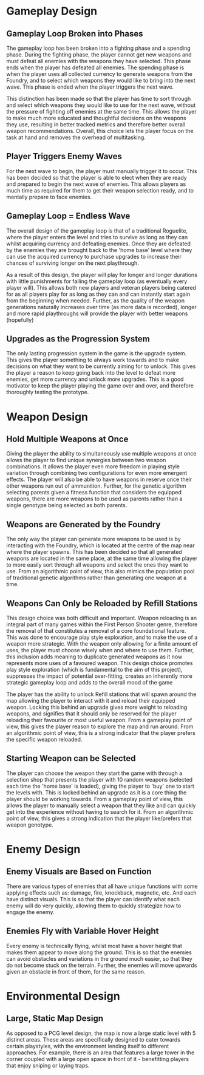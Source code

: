 # Gameplay Design
## Gameplay Loop Broken into Phases
The gameplay loop has been broken into a fighting phase and a spending phase. During the fighting phase, the player cannot get new weapons and must defeat all enemies with the weapons they have selected. This phase ends when the player has defeated all enemies. The spending phase is when the player uses all collected currency to generate weapons from the Foundry, and to select which weapons they would like to bring into the next wave. This phase is ended when the player triggers the next wave.

This distinction has been made so that the player has time to sort through and select which weapons they would like to use for the next wave, without the pressure of fighting off enemies at the same time. This allows the player to make much more educated and thoughtful decisions on the weapons they use, resulting in better tracked metrics and therefore better overall weapon recommendations. Overall, this choice lets the player focus on the task at hand and removes the overhead of multitasking.

## Player Triggers Enemy Waves
For the next wave to begin, the player must manually trigger it to occur. This has been decided so that the player is able to elect when they are ready and prepared to begin the next wave of enemies. This allows players as much time as required for them to get their weapon selection ready, and to mentally prepare to face enemies.

## Gameplay Loop = Endless Wave
The overall design of the gameplay loop is that of a traditional Roguelite, where the player enters the level and tries to survive as long as they can whilst acquiring currency and defeating enemies. Once they are defeated by the enemies they are brought back to the 'home base' level where they can use the acquired currency to purchase upgrades to increase their chances of surviving longer on the next playthrough.

As a result of this design, the player will play for longer and longer durations with little punishments for failing the gameplay loop (as eventually every player will). This allows both new players and veteran players being catered for as all players play for as long as they can and can instantly start again from the beginning when needed. Further, as the quality of the weapon generations naturally increases over time (as more data is recorded), longer and more rapid playthroughs will provide the player with better weapons (hopefully)

## Upgrades as the Progression System
The only lasting progression system in the game is the upgrade system. This gives the player something to always work towards and to make decisions on what they want to be currently aiming for to unlock. This gives the player a reason to keep going back into the level to defeat more enemies, get more currency and unlock more upgrades. This is a good motivator to keep the player playing the game over and over, and therefore thoroughly testing the prototype.

# Weapon Design
## Hold Multiple Weapons at Once
Giving the player the ability to simultaneously use multiple weapons at once allows the player to find unique synergies between two weapon combinations. It allows the player even more freedom in playing style variation through combining two configurations for even more emergent effects. The player will also be able to have weapons in reserve once their other weapons run out of ammunition. Further, for the genetic algorithm selecting parents given a fitness function that considers the equipped weapons, there are more weapons to be used as parents rather than a single genotype being selected as both parents.

## Weapons are Generated by the Foundry
The only way the player can generate more weapons to be used is by interacting with the Foundry, which is located at the centre of the map near where the player spawns. This has been decided so that all generated weapons are located in the same place, at the same time allowing the player to more easily sort through all weapons and select the ones they want to use. From an algorithmic point of view, this also mimics the population pool of traditional genetic algorithms rather than generating one weapon at a time.

## Weapons Can Only be Reloaded by Refill Stations
This design choice was both difficult and important. Weapon reloading is an integral part of many games within the First Person Shooter genre, therefore the removal of that constitutes a removal of a core foundational feature. This was done to encourage play style exploration, and to make the use of a weapon more strategic. With the weapon only allowing for a finite amount of uses, the player must choose wisely when and where to use them. Further, this inclusion adds meaning to duplicate generated weapons as it now represents more uses of a favoured weapon. This design choice promotes play style exploration (which is fundamental to the aim of this project), suppresses the impact of potential over-fitting, creates an inherently more strategic gameplay loop and adds to the overall mood of the game

The player has the ability to unlock Refill stations that will spawn around the map allowing the player to interact with it and reload their equipped weapon. Locking this behind an upgrade gives more weight to reloading weapons, and signifies that it should only be reserved for the player reloading their favourite or most useful weapon. From a gameplay point of view, this gives the player reason to explore the map and run around. From an algorithmic point of view, this is a strong indicator that the player prefers the specific weapon reloaded.

## Starting Weapon can be Selected
The player can choose the weapon they start the game with through a selection shop that presents the player with 10 random weapons (selected each time the 'home base' is loaded), giving the player to 'buy' one to start the levels with. This is locked behind an upgrade as it is a core thing the  player should be working towards. From a gameplay point of view, this allows the player to manually select a weapon that they like and can quickly get into the experience without having to search for it. From an algorithmic point of view, this gives a strong indication that the player like/prefers that weapon genotype.

# Enemy Design
## Enemy Visuals are Based on Function
There are various types of enemies that all have unique functions with some applying effects such as: damage, fire, knockback, magnetic, etc. And each have distinct visuals. This is so that the player can identify what each enemy will do very quickly, allowing them to quickly strategize how to engage the enemy.

## Enemies Fly with Variable Hover Height
Every enemy is technically flying, whilst most have a hover height that makes them appear to move along the ground. This is so that the enemies can avoid obstacles and variations in the ground much easier, so that they do not become stuck on the terrain. Further, the enemies will move upwards given an obstacle in front of them, for the same reason.

# Environmental Design
## Large, Static Map Design
As opposed to a PCG level design, the map is now a large static level with 5 distinct areas. These areas are specifically designed to cater towards certain playstyles, with the environment lending itself to different approaches. For example, there is an area that features a large tower in the corner coupled with a large open space in front of it - benefitting players that enjoy sniping or laying traps.